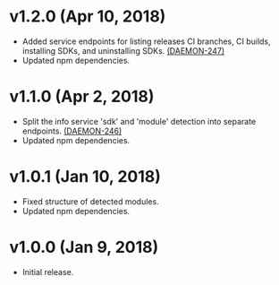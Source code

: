# v1.2.0 (Apr 10, 2018)

 * Added service endpoints for listing releases CI branches, CI builds, installing SDKs, and
   uninstalling SDKs.
   [(DAEMON-247)](https://jira.appcelerator.org/browse/DAEMON-247)
 * Updated npm dependencies.

# v1.1.0 (Apr 2, 2018)

 * Split the info service 'sdk' and 'module' detection into separate endpoints.
   [(DAEMON-246)](https://jira.appcelerator.org/browse/DAEMON-246)
 * Updated npm dependencies.

# v1.0.1 (Jan 10, 2018)

 * Fixed structure of detected modules.
 * Updated npm dependencies.

# v1.0.0 (Jan 9, 2018)

 * Initial release.
